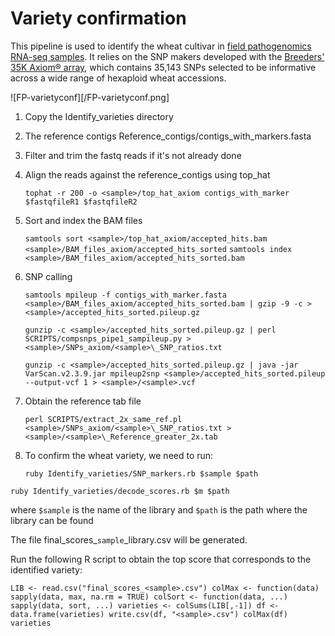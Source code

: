 # Variety confirmation 

This pipeline is used to identify the wheat cultivar in [field pathogenomics RNA-seq samples](https://academic.oup.com/gbe/article/9/12/3282/4644453). It relies on the SNP makers developed with the [Breeders' 35K Axiom® array](http://www.cerealsdb.uk.net/cerealgenomics/CerealsDB/axiom_download.php), which contains 35,143 SNPs selected to be informative across a wide range of hexaploid wheat accessions.

![FP-varietyconf][/FP-varietyconf.png]

1. Copy the Identify_varieties directory

2. The reference contigs Reference_contigs/contigs_with_markers.fasta

3. Filter and trim the fastq reads if it's not already done

4. Align the reads against the reference_contigs using top_hat

   ``tophat -r 200 -o <sample>/top_hat_axiom contigs_with_marker $fastqfileR1 $fastqfileR2``

5. Sort and index the BAM files

   ``samtools sort <sample>/top_hat_axiom/accepted_hits.bam <sample>/BAM_files_axiom/accepted_hits_sorted``
   ``samtools index <sample>/BAM_files_axiom/accepted_hits_sorted.bam``

6. SNP calling

   ``samtools mpileup -f contigs_with_marker.fasta <sample>/BAM_files_axiom/accepted_hits_sorted.bam | gzip -9 -c > <sample>/accepted_hits_sorted.pileup.gz``

   ``gunzip -c <sample>/accepted_hits_sorted.pileup.gz | perl SCRIPTS/compsnps_pipe1_sampileup.py > <sample>/SNPs_axiom/<sample>\_SNP_ratios.txt``

   ``gunzip -c <sample>/accepted_hits_sorted.pileup.gz | java -jar VarScan.v2.3.9.jar mpileup2snp <sample>/accepted_hits_sorted.pileup --output-vcf 1 > <sample>/<sample>.vcf``

7. Obtain the reference tab file

   ``perl SCRIPTS/extract_2x_same_ref.pl <sample>/SNPs_axiom/<sample>\_SNP_ratios.txt > <sample>/<sample>\_Reference_greater_2x.tab``

8. To confirm the wheat variety, we need to run: 

   ``ruby Identify_varieties/SNP_markers.rb $sample $path``

``ruby Identify_varieties/decode_scores.rb $m ​$path``

where `$sample` is the name of the library and `$path` is the path where the library can be found

The file final_scores_`sample`_library.csv  will be generated.

Run the following R script to obtain the top score that corresponds to the identified variety: 

``LIB <- read.csv("final_scores_<sample>.csv")
colMax <- function(data) sapply(data, max, na.rm = TRUE)
colSort <- function(data, ...) sapply(data, sort, ...)
varieties <- colSums(LIB[,-1])
df <- data.frame(varieties)
write.csv(df, "<sample>.csv")
colMax(df)
varieties``


